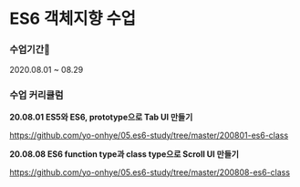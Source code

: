 # ES6 객체지향 수업

### 수업기간📅

2020.08.01 ~ 08.29

### 수업 커리큘럼

**20.08.01 ES5와 ES6, prototype으로 Tab UI 만들기**

https://github.com/yo-onhye/05.es6-study/tree/master/200801-es6-class


**20.08.08 ES6 function type과 class type으로 Scroll UI 만들기**

https://github.com/yo-onhye/05.es6-study/tree/master/200808-es6-class